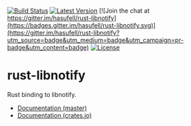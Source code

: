 [![Build Status](https://travis-ci.org/hasufell/rust-libnotify.svg)](https://travis-ci.org/hasufell/rust-libnotify)
[![Latest Version](https://img.shields.io/crates/v/libnotify.svg)](https://crates.io/crates/libnotify)
[![Join the chat at https://gitter.im/hasufell/rust-libnotify](https://badges.gitter.im/hasufell/rust-libnotify.svg)](https://gitter.im/hasufell/rust-libnotify?utm_source=badge&utm_medium=badge&utm_campaign=pr-badge&utm_content=badge)
[![License](https://img.shields.io/github/license/hasufell/rust-libnotify.svg)](https://github.com/hasufell/rust-libnotify)


# rust-libnotify
Rust binding to libnotify.

* [Documentation (master)](https://hasufell.github.io/rust-libnotify/)
* [Documentation (crates.io)](https://docs.rs/crate/libnotify/)
